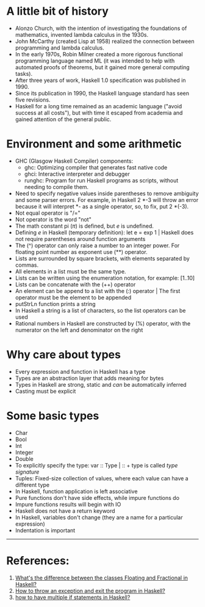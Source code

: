 # A little bit of history
- Alonzo Church, with the intention of investigating the foundations of mathematics, invented lambda calculus in the 1930s.
- John McCarthy (created Lisp at 1958) realized the connection between programming and lambda calculus.
- In the early 1970s, Robin Milner created a more rigorous functional programming language named ML (it was intended to help with automated proofs of theorems, but it gained more general computing tasks).
- After three years of work, Haskell 1.0 specification was published in 1990.
- Since its publication in 1990, the Haskell language standard has seen five revisions.
- Haskell for a long time remained as an academic language ("avoid success at all costs"), but with time it escaped from academia and gained attention of the general public.
# Environment and some arithmetic
- GHC (Glasgow Haskell Compiler) components:
    - ghc: Optimizing compiler that generates fast native code
    - ghci: Interactive interpreter and debugger
    - runghc: Program for run Haskell programs as scripts, without needing to compile them.
- Need to specify negative values inside parentheses to remove ambiguity and some parser errors. For example, in Haskell 2 \*-3 will throw an error because it will interpret \*- as a single operator, so, to fix, put 2 \*(-3).   
- Not equal operator is "/="
- Not operator is the word "not"
- The math constant pi ($\pi$) is defined, but $e$ is undefined.
- Defining $e$ in Haskell (temporary definition): let e = exp 1 | Haskell does not require parentheses around function arguments
- The (^) operator can only raise a number to an integer power. For floating point number as exponent use (\*\*) operator.
- Lists are surrounded by square brackets, with elements separated by commas.
- All elements in a list must be the same type.
- Lists can be written using the enumeration notation, for example: [1..10]
- Lists can be concatenate with the (++) operator
- An element can be append to a list with the (:) operator | The first operator must be the element to be appended
- putStrLn function prints a string
- In Haskell a string is a list of characters, so the list operators can be used
- Rational numbers in Haskell are constructed by (%) operator, with the numerator on the left and denominator on the right
# Why care about types
- Every expression and function in Haskell has a type
- Types are an abstraction layer that adds meaning for bytes
- Types in Haskell are strong, static and *can* be automatically inferred
- Casting must be explicit
# Some basic types
- Char
- Bool
- Int
- Integer
- Double
- To explicitly specify the type: var :: Type | :: + type is called *type signature*
- Tuples: Fixed-size collection of values, where each value can have a different type
- In Haskell, function application is left associative
- Pure functions don't have side effects, while impure functions do
- Impure functions results will begin with IO
- Haskell does not have a return keyword
- In Haskell, variables don't change (they are a name for a particular expression)
- Indentation is important
--- 
# References:
1. [What's the difference between the classes Floating and Fractional in Haskell?](https://stackoverflow.com/questions/41964228/whats-the-difference-between-the-classes-floating-and-fractional-in-haskell)
2. [How to throw an exception and exit the program in Haskell?](https://stackoverflow.com/questions/6070316/how-to-throw-an-exception-and-exit-the-program-in-haskell)
3. [how to have multiple if statements in Haskell?](https://stackoverflow.com/questions/74399187/how-to-have-multiple-if-statements-in-haskell)
